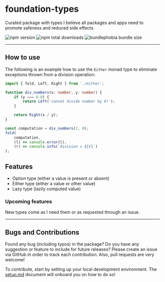 # foundation-types

Curated package with types I believe all packages and apps need to promote safeness and reduced side effects.

![npm version](https://badgen.net/npm/v/@web-pacotes/foundation-types) ![npm total downloads](https://badgen.net/npm/dt/@web-pacotes/foundation-types) ![bundlephobia bundle size](https://badgen.net/bundlephobia/min/@web-pacotes/foundation-types)

---

## How to use

The following is an example how to use the `Either` monad type to eliminate exceptions thrown from a division operation:

```typescript
import { fold, Left, Right } from './either';

function div_numbers(x: number, y: number) {
	if (y === 0.0) {
		return Left('cannot divide number by 0!');
	}

	return Right(x / y);
}

const computation = div_numbers(2, 0);
fold(
	computation,
	(l) => console.error(l),
	(r) => console.info(`division = ${r}`)
);
```

## Features

- Option type (either a value is present or absent)
- Either type (either a value or other value)
- Lazy type (lazily computed value)

### Upcoming features

New types come as I need them or as requested through an issue.

---

## Bugs and Contributions

Found any bug (including typos) in the package? Do you have any suggestion
or feature to include for future releases? Please create an issue via
GitHub in order to track each contribution. Also, pull requests are very
welcome!

To contribute, start by setting up your local development environment. The [setup.md](setup.md) document will onboard
you on how to do so!
